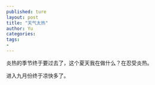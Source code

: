```yaml
---
published: ture
layout: post
title: "天气太热"
author: Yu
categories:
tags:
-
---
```


炎热的季节终于要过去了，这个夏天我在做什么？在忍受炎热。

进入九月份终于凉快多了。
